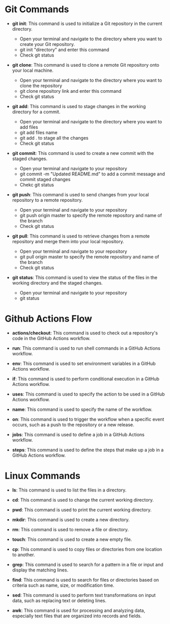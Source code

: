 # Git Commands

- **git init**: This command is used to initialize a Git repository in the current directory.
  + Open your terminal and navigate to the directory where you want to create your Git repository.
  + git init "directory" and enter this command
  + Check git status
  
- **git clone**: This command is used to clone a remote Git repository onto your local machine.
  + Open your terminal and navigate to the directory where you want to clone the repository
  + git clone repository link and enter this command
  + Check git status

- **git add**: This command is used to stage changes in the working directory for a commit.
  + Open your terminal and navigate to the directory where you want to add files
  + git add files name 
  + git add . to stage all the changes 
  + Check git status

- **git commit**: This command is used to create a new commit with the staged changes.
  + Open your terminal and navigate to your repository
  + git commit -m "Updated README.md" to add a commit message and commit staged changes
  + Chekc git status

- **git push**: This command is used to send changes from your local repository to a remote repository.
  + Open your terminal and navigate to your repository
  + git push origin master to specify the remote repository and name of the branch
  + Check git status

- **git pull**: This command is used to retrieve changes from a remote repository and merge them into your local repository.
  + Open your terminal and navigate to your repository
  + git pull origin master to specify the remote repository and name of the branch
  + Check git status

- **git status**: This command is used to view the status of the files in the working directory and the staged changes.
  + Open your terminal and navigate to your repository
  + git status


# Github Actions Flow

- **actions/checkout**: This command is used to check out a repository's code in the GitHub Actions workflow.

- **run**: This command is used to run shell commands in a GitHub Actions workflow.

- **env**: This command is used to set environment variables in a GitHub Actions workflow.

- **if**: This command is used to perform conditional execution in a GitHub Actions workflow.

- **uses**: This command is used to specify the action to be used in a GitHub Actions workflow.

- **name**: This command is used to specify the name of the workflow.

- **on**: This command is used to trigger the workflow when a specific event occurs, such as a push to the repository or a new release.

- **jobs**: This command is used to define a job in a GitHub Actions workflow.

- **steps**: This command is used to define the steps that make up a job in a GitHub Actions workflow.




# Linux Commands

- **ls**: This command is used to list the files in a directory.

- **cd**: This command is used to change the current working directory.

- **pwd**: This command is used to print the current working directory.

- **mkdir**: This command is used to create a new directory.

- **rm**: This command is used to remove a file or directory.

- **touch**: This command is used to create a new empty file.

- **cp**: This command is used to copy files or directories from one location to another.

- **grep**: This command is used to search for a pattern in a file or input and display the matching lines.

- **find**: This command is used to search for files or directories based on criteria such as name, size, or modification time.

- **sed**: This command is used to perform text transformations on input data, such as replacing text or deleting lines.

- **awk**: This command is used for processing and analyzing data, especially text files that are organized into records and fields.
